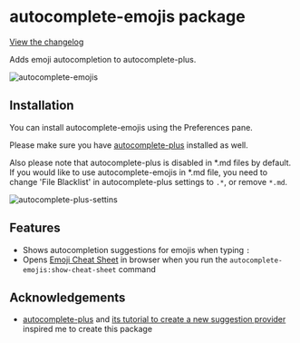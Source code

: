 # autocomplete-emojis package

[View the changelog](https://github.com/eqot/autocomplete-emojis/blob/master/CHANGELOG.md)

Adds emoji autocompletion to autocomplete-plus.

![autocomplete-emojis](https://dl.dropboxusercontent.com/u/972960/Documents/atom/atom-autocomplete-emojis/atom-autocomplete-emojis.gif)


## Installation

You can install autocomplete-emojis using the Preferences pane.

Please make sure you have [autocomplete-plus](https://atom.io/packages/autocomplete-plus) installed as well.

Also please note that autocomplete-plus is disabled in \*.md files by default.
If you would like to use autocomplete-emojis in \*.md file,
you need to change 'File Blacklist' in autocomplete-plus settings to ```.*```, or remove ```*.md```.

![autocomplete-plus-settins](https://dl.dropboxusercontent.com/u/972960/Documents/atom/atom-autocomplete-emojis/autocomplete-plus-settins.png)


## Features

* Shows autocompletion suggestions for emojis when typing ```:```
* Opens [Emoji Cheat Sheet](http://www.emoji-cheat-sheet.com/) in browser
  when you run the ```autocomplete-emojis:show-cheat-sheet``` command


## Acknowledgements

* [autocomplete-plus](https://atom.io/packages/autocomplete-plus) and
  [its tutorial to create a new suggestion provider](https://github.com/saschagehlich/autocomplete-plus/wiki/Tutorial:-Registering-and-creating-a-suggestion-provider)
  inspired me to create this package

